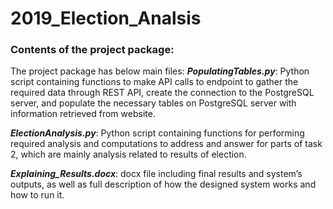 # 2019_Election_Analsis

### Contents of the project package:

The project package has below main files:
**_PopulatingTables.py_**: Python script containing functions to make API calls to endpoint to gather the required data through REST API, create the connection to the PostgreSQL server, and populate the necessary tables on PostgreSQL  server with information retrieved from website.
>
**_ElectionAnalysis.py_**: Python script containing functions for performing required analysis and computations to address and answer for parts of task 2, which are mainly analysis related to results of election.
>
**_Explaining_Results.docx_**: docx file including final results and system’s outputs, as well as full description of how the designed system works and how to run it.
